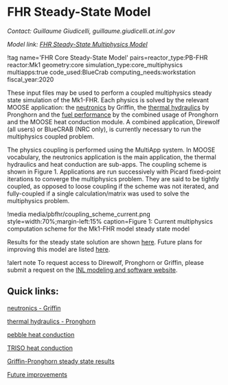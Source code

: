 # FHR Steady-State Model

*Contact: Guillaume Giudicelli, guillaume.giudicelli.at.inl.gov*

*Model link: [FHR Steady-State Multiphysics Model](https://github.com/idaholab/virtual_test_bed/tree/devel/pbfhr/steady)*

!tag name='FHR Core Steady-State Model' pairs=reactor_type:PB-FHR
                       reactor:Mk1
                       geometry:core
                       simulation_type:core_multiphysics
                       multiapps:true
                       code_used:BlueCrab
                       computing_needs:workstation
                       fiscal_year:2020

These input files may be used to perform a coupled multiphysics steady state simulation of the
Mk1-FHR. Each physics is solved by the relevant MOOSE application: the [neutronics](steady/griffin.md) by Griffin, the
[thermal hydraulics](steady/pronghorn.md) by Pronghorn and the [fuel performance](steady/pebble.md) by the combined usage of Pronghorn and the MOOSE heat conduction module. A
combined application, Direwolf (all users) or BlueCRAB (NRC only), is currently necessary to run the multiphysics coupled problem.

The physics coupling is performed using the MultiApp system. In MOOSE vocabulary, the neutronics application is
the main application, the thermal hydraulics and heat conduction are sub-apps. The coupling scheme is
shown in Figure 1. Applications are run successively with Picard fixed-point iterations to converge
the multiphysics problem. They are said to be tightly coupled, as opposed to loose coupling if the scheme was not
iterated, and fully-coupled if a single calculation/matrix was used to solve the multiphysics problem.

!media media/pbfhr/coupling_scheme_current.png
       style=width:70%;margin-left:15%
       caption=Figure 1: Current multiphysics computation scheme for the Mk1-FHR model steady state model

Results for the steady state solution are shown [here](steady/griffin_pgh_results.md). Future plans for improving this
model are listed [here](steady/improvements.md).

!alert note
To request access to Direwolf, Pronghorn or Griffin, please submit a request on the
[INL modeling and software website](https://inl.gov/ncrc/).

## Quick links:

[neutronics - Griffin](steady/griffin.md)

[thermal hydraulics - Pronghorn](steady/pronghorn.md)

[pebble heat conduction](steady/pebble.md)

[TRISO heat conduction](steady/triso.md)

[Griffin-Pronghorn steady state results](steady/griffin_pgh_results.md)

[Future improvements](steady/improvements.md)
